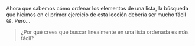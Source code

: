 Ahora que sabemos cómo ordenar los elementos de una lista, la búsqueda que hicimos en el primer ejercicio de esta lección debería ser mucho fácil :satisfied:. Pero...

> ¿Por qué crees que buscar linealmente en una lista ordenada es más fácil?
